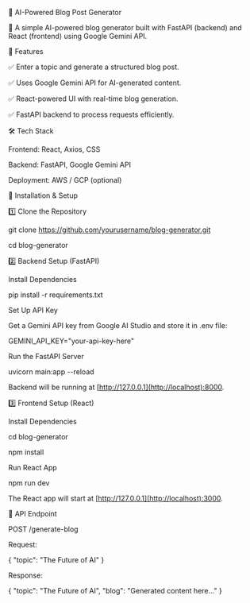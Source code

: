 📌 AI-Powered Blog Post Generator

🚀 A simple AI-powered blog generator built with FastAPI (backend) and React (frontend) using Google Gemini API.

🌟 Features

✅ Enter a topic and generate a structured blog post.

✅ Uses Google Gemini API for AI-generated content.

✅ React-powered UI with real-time blog generation.

✅ FastAPI backend to process requests efficiently.

🛠️ Tech Stack

Frontend: React, Axios, CSS

Backend: FastAPI, Google Gemini API

Deployment: AWS / GCP (optional)

🚀 Installation & Setup

1️⃣ Clone the Repository

git clone https://github.com/yourusername/blog-generator.git

cd blog-generator

2️⃣ Backend Setup (FastAPI)

Install Dependencies

pip install -r requirements.txt

Set Up API Key

Get a Gemini API key from Google AI Studio and store it in .env file:

GEMINI_API_KEY="your-api-key-here"

Run the FastAPI Server

uvicorn main:app --reload

Backend will be running at [http://127.0.0.1](http://localhost):8000.

3️⃣ Frontend Setup (React)

Install Dependencies

cd blog-generator

npm install

Run React App

npm run dev

The React app will start at [http://127.0.0.1](http://localhost):3000.

📌 API Endpoint

POST /generate-blog

Request:

{ "topic": "The Future of AI" }

Response:

{ "topic": "The Future of AI", "blog": "Generated content here..." }
